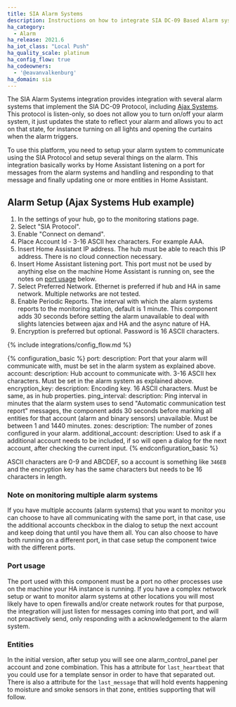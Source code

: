 ```yaml
---
title: SIA Alarm Systems
description: Instructions on how to integrate SIA DC-09 Based Alarm systems into Home Assistant.
ha_category:
  - Alarm
ha_release: 2021.6
ha_iot_class: "Local Push"
ha_quality_scale: platinum
ha_config_flow: true
ha_codeowners:
  - '@eavanvalkenburg'
ha_domain: sia
---
```


The SIA Alarm Systems integration provides integration with several alarm systems that implement the SIA DC-09 Protocol, including [Ajax Systems](https://ajax.systems/). This protocol is listen-only, so does not allow you to turn on/off your alarm system, it just updates the state to reflect your alarm and allows you to act on that state, for instance turning on all lights and opening the curtains when the alarm triggers.

To use this platform, you need to setup your alarm system to communicate using the SIA Protocol and setup several things on the alarm. This integration basically works by Home Assistant listening on a port for messages from the alarm systems and handling and responding to that message and finally updating one or more entities in Home Assistant.

## Alarm Setup (Ajax Systems Hub example)

1. In the settings of your hub, go to the monitoring stations page.
2. Select "SIA Protocol".
3. Enable "Connect on demand".
4. Place Account Id - 3-16 ASCII hex characters. For example AAA.
5. Insert Home Assistant IP address. The hub must be able to reach this IP address. There is no cloud connection necessary.
6. Insert Home Assistant listening port. This port must not be used by anything else on the machine Home Assistant is running on, see the notes on [port usage](###Portusage) below.
7. Select Preferred Network. Ethernet is preferred if hub and HA in same network. Multiple networks are not tested.
8. Enable Periodic Reports. The interval with which the alarm systems reports to the monitoring station, default is 1 minute. This component adds 30 seconds before setting the alarm unavailable to deal with slights latencies between ajax and HA and the async nature of HA.
9. Encryption is preferred but optional. Password is 16 ASCII characters.

{% include integrations/config_flow.md %}

{% configuration_basic %}
port:
  description: Port that your alarm will communicate with, must be set in the alarm system as explained above.
account:
  description: Hub account to communicate with. 3-16 ASCII hex characters. Must be set in the alarm system as explained above.
encryption_key:
  description: Encoding key. 16 ASCII characters. Must be same, as in hub properties.
ping_interval:
  description: Ping interval in minutes that the alarm system uses to send "Automatic communication test report" messages, the component adds 30 seconds before marking all entities for that account (alarm and binary sensors) unavailable. Must be between 1 and 1440 minutes.
zones:
  description: The number of zones configured in your alarm.
additional_account:
  description: Used to ask if a additional account needs to be included, if so will open a dialog for the next account, after checking the current input.
{% endconfiguration_basic %}

ASCII characters are 0-9 and ABCDEF, so a account is something like `346EB` and the encryption key has the same characters but needs to be 16 characters in length.

### Note on monitoring multiple alarm systems

If you have multiple accounts (alarm systems) that you want to monitor you can choose to have all communicating with the same port, in that case, use the additional accounts checkbox in the dialog to setup the next account and keep doing that until you have them all. You can also choose to have both running on a different port, in that case setup the component twice with the different ports.

### Port usage

The port used with this component must be a port no other processes use on the machine your HA instance is running. If you have a complex network setup or want to monitor alarm systems at other locations you will most likely have to open firewalls and/or create network routes for that purpose, the integration will just listen for messages coming into that port, and will not proactively send, only responding with a acknowledgement to the alarm system.

### Entities

In the initial version, after setup you will see one alarm_control_panel per account and zone combination. This has a attribute for `last_heartbeat` that you could use for a template sensor in order to have that separated out. There is also a attribute for the `last_message` that will hold events happening to moisture and smoke sensors in that zone, entities supporting that will follow.
